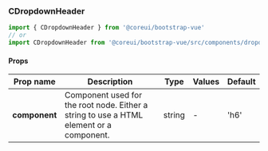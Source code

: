 ### CDropdownHeader

```jsx
import { CDropdownHeader } from '@coreui/bootstrap-vue'
// or
import CDropdownHeader from '@coreui/bootstrap-vue/src/components/dropdown/CDropdownHeader'
```

#### Props

| Prop name     | Description                                                                             | Type   | Values | Default |
| ------------- | --------------------------------------------------------------------------------------- | ------ | ------ | ------- |
| **component** | Component used for the root node. Either a string to use a HTML element or a component. | string | -      | 'h6'    |
